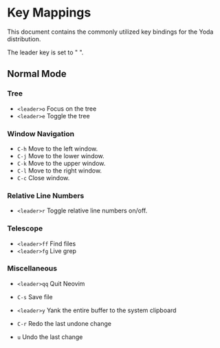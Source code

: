 # Key Mappings

This document contains the commonly utilized key bindings for the Yoda distribution.

The leader key is set to " ".

## Normal Mode

### Tree

- `<leader>o` Focus on the tree
- `<leader>e` Toggle the tree

### Window Navigation

- `C-h` Move to the left window.
- `C-j` Move to the lower window.
- `C-k` Move to the upper window.
- `C-l` Move to the right window.
- `C-c` Close window.

### Relative Line Numbers

- `<leader>r` Toggle relative line numbers on/off.

### Telescope

- `<leader>ff` Find files
- `<leader>fg` Live grep

### Miscellaneous

- `<leader>qq` Quit Neovim
- `C-s` Save file
- `<leader>y` Yank the entire buffer to the system clipboard

- `C-r` Redo the last undone change
- `u` Undo the last change



